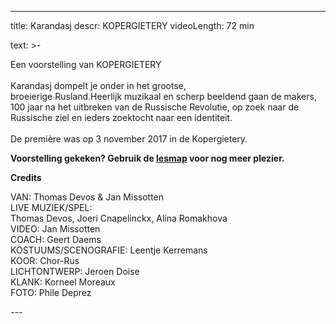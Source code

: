 
---
title: Karandasj
descr: KOPERGIETERY
videoLength: 72 min

text: >-
  <p>Een voorstelling van KOPERGIETERY<br><br>Karandasj dompelt je onder in het grootse,<br>broeierige Rusland.Heerlijk muzikaal en scherp beeldend gaan de makers, 100 jaar na het uitbreken van de Russische Revolutie, op zoek naar de Russische ziel en ieders zoektocht naar een identiteit.<br><br>De première was op 3 november 2017 in de Kopergietery.</p><p>‍<strong>Voorstelling gekeken? Gebruik de </strong><a href="https://www.kopergietery.be/sites/default/files/2017-11/SCHO_Karandasj_infomap_0.pdf" target="_blank"><strong>lesmap</strong></a><strong> voor nog meer plezier.</strong></p><p><strong>Credits</strong></p><p>VAN: Thomas Devos &amp; Jan Missotten<br>LIVE MUZIEK/SPEL:<br>Thomas Devos, Joeri Cnapelinckx, Alina Romakhova<br>VIDEO: Jan Missotten<br>COACH: Geert Daems<br>KOSTUUMS/SCENOGRAFIE: Leentje Kerremans<br>KOOR: Chor-Rus<br>LICHTONTWERP: Jeroen Doise<br>KLANK: Korneel Moreaux<br>FOTO: Phile Deprez</p>
---
